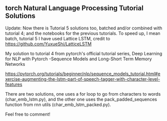 torch Natural Language Processing Tutorial Solutions
---

Update: Now there is Tutorial 5 solutions too, batched and/or combined with tutorial 4; and the notebooks for the previous tutorials. 
To speed up, I mean batch, tutorial 5 I have used Lattice LSTM, credit to https://github.com/YuxueShi/LatticeLSTM 

My solution to tutorial 4 from pytorch's official tutorial series, Deep Learning for NLP with Pytorch -Sequence Models and Long-Short Term Memory Networks

https://pytorch.org/tutorials/beginner/nlp/sequence_models_tutorial.html#exercise-augmenting-the-lstm-part-of-speech-tagger-with-character-level-features

There are two solutions, one uses a for loop to go from characters to words (char_emb_lstm.py), and the other one uses the pack_padded_sequences function from rnn utils (char_emb_lstm_packed.py).

Feel free to comment!